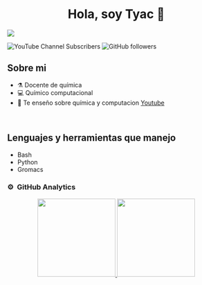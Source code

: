 <div align="center">
<h1 align="center">Hola, soy Tyac 👋</h1>
</div>
<img src="https://i.imgur.com/CasOB6k.png">

![YouTube Channel Subscribers](https://img.shields.io/youtube/channel/subscribers/UChuntQk8qvrRww9QnfdsFGA)
![GitHub followers](https://img.shields.io/github/followers/camilotayac)

## Sobre mi

- ⚗️ Docente de química
- 💻 Químico computacional
- 🎥 Te enseño sobre química y computacion [Youtube](https://www.youtube.com/@tyac_divulger)
<br>

## Lenguajes y herramientas que manejo 

- Bash
- Python
- Gromacs

### ⚙️ &nbsp;GitHub Analytics

<p align="center">
<a href="https://github.com/camilotayac">
  <img height="180em" src="https://github-readme-stats-eight-theta.vercel.app/api?username=camilotayac&show_icons=true&theme=algolia&include_all_commits=true&count_private=true"/>
  <img height="180em" src="https://github-readme-stats-eight-theta.vercel.app/api/top-langs/?username=camilotayac&layout=compact&langs_count=8&theme=algolia"/>
</a>
</p>
